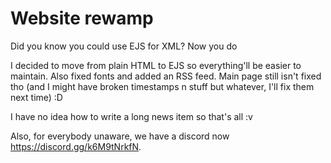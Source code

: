 # Website rewamp

Did you know you could use EJS for XML? Now you do

I decided to move from plain HTML to EJS so everything'll be easier to maintain. Also fixed fonts and added an RSS feed. Main page still isn't fixed tho (and I might have broken timestamps n stuff but whatever, I'll fix them next time) :D

I have no idea how to write a long news item so that's all :v

Also, for everybody unaware, we have a discord now https://discord.gg/k6M9tNrkfN.
